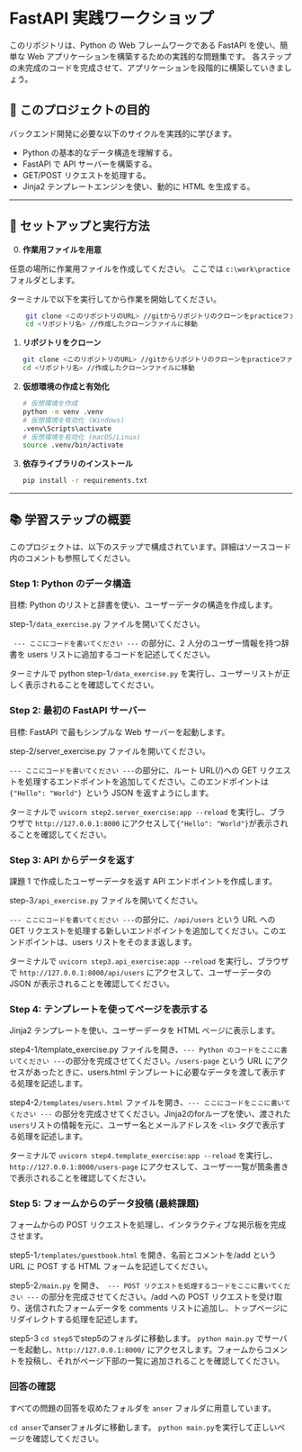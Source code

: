 # FastAPI 実践ワークショップ

このリポジトリは、Python の Web フレームワークである FastAPI を使い、簡単な Web アプリケーションを構築するための実践的な問題集です。
各ステップの未完成のコードを完成させて、アプリケーションを段階的に構築していきましょう。

## 🎯 このプロジェクトの目的

バックエンド開発に必要な以下のサイクルを実践的に学びます。

- Python の基本的なデータ構造を理解する。
- FastAPI で API サーバーを構築する。
- GET/POST リクエストを処理する。
- Jinja2 テンプレートエンジンを使い、動的に HTML を生成する。

---

## 🚀 セットアップと実行方法

0. **作業用ファイルを用意**

任意の場所に作業用ファイルを作成してください。
ここでは `c:\work\practice` フォルダとします。

ターミナルで以下を実行してから作業を開始してください。

```bash
    git clone <このリポジトリのURL> //gitからリポジトリのクローンをpracticeファイル直下に作成
    cd <リポジトリ名> //作成したクローンファイルに移動
```

1.  **リポジトリをクローン**

    ```bash
    git clone <このリポジトリのURL> //gitからリポジトリのクローンをpracticeファイル直下に作成
    cd <リポジトリ名> //作成したクローンファイルに移動
    ```

2.  **仮想環境の作成と有効化**

    ```bash
    # 仮想環境を作成
    python -m venv .venv
    # 仮想環境を有効化 (Windows)
    .venv\Scripts\activate
    # 仮想環境を有効化 (macOS/Linux)
    source .venv/bin/activate
    ```

3.  **依存ライブラリのインストール**
    ```bash
    pip install -r requirements.txt
    ```

---

## 📚 学習ステップの概要

このプロジェクトは、以下のステップで構成されています。詳細はソースコード内のコメントも参照してください。

### Step 1: Python のデータ構造

目標: Python のリストと辞書を使い、ユーザーデータの構造を作成します。

step-1`/data_exercise.py` ファイルを開いてください。

` --- ここにコードを書いてください ---` の部分に、2 人分のユーザー情報を持つ辞書を users リストに追加するコードを記述してください。

ターミナルで python step-1`/data_exercise.py` を実行し、ユーザーリストが正しく表示されることを確認してください。

### Step 2: 最初の FastAPI サーバー

目標: FastAPI で最もシンプルな Web サーバーを起動します。

step-2/server_exercise.py ファイルを開いてください。

` --- ここにコードを書いてください --- `の部分に、ルート URL(/)への GET リクエストを処理するエンドポイントを追加してください。このエンドポイントは `{"Hello": "World"} `という JSON を返すようにします。

ターミナルで `uvicorn step2.server_exercise:app --reload` を実行し、ブラウザで `http://127.0.0.1:8000` にアクセスして` {"Hello": "World"} `が表示されることを確認してください。

### Step 3: API からデータを返す

課題 1 で作成したユーザーデータを返す API エンドポイントを作成します。

step-3`/api_exercise.py` ファイルを開いてください。

` --- ここにコードを書いてください --- `の部分に、`/api/users` という URL への GET リクエストを処理する新しいエンドポイントを追加してください。このエンドポイントは、users リストをそのまま返します。

ターミナルで `uvicorn step3.api_exercise:app --reload` を実行し、ブラウザで `http://127.0.0.1:8000/api/users` にアクセスして、ユーザーデータの JSON が表示されることを確認してください。

### Step 4: テンプレートを使ってページを表示する

Jinja2 テンプレートを使い、ユーザーデータを HTML ページに表示します。

step4-1/template_exercise.py ファイルを開き、` --- Python のコードをここに書いてください --- `の部分を完成させてください。`/users-page` という URL にアクセスがあったときに、users.html テンプレートに必要なデータを渡して表示する処理を記述します。

step4-2`/templates/users.html` ファイルを開き、` --- ここにコードをここに書いてください --- ` の部分を完成させてください。Jinja2のforループを使い、渡された`users`リストの情報を元に、ユーザー名とメールアドレスを ```<li>``` タグで表示する処理を記述します。

ターミナルで `uvicorn step4.template_exercise:app --reload` を実行し、`http://127.0.0.1:8000/users-page` にアクセスして、ユーザー一覧が箇条書きで表示されることを確認してください。

### Step 5: フォームからのデータ投稿 (最終課題)

フォームからの POST リクエストを処理し、インタラクティブな掲示板を完成させます。

step5-1`/templates/guestbook.html` を開き、名前とコメントを/add という URL に POST する HTML フォームを記述してください。

step5-2`/main.py` を開き、` --- POST リクエストを処理するコードをここに書いてください ---` の部分を完成させてください。/add への POST リクエストを受け取り、送信されたフォームデータを comments リストに追加し、トップページにリダイレクトする処理を記述します。

step5-3 `cd step5`でstep5のフォルダに移動します。
`python main.py` でサーバーを起動し、`http://127.0.0.1:8000/` にアクセスします。フォームからコメントを投稿し、それがページ下部の一覧に追加されることを確認してください。



### 回答の確認
すべての問題の回答を収めたフォルダを `anser` フォルダに用意しています。

`cd anser`でanserフォルダに移動します。
`python main.py`を実行して正しいページを確認してください。
